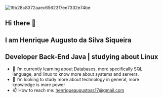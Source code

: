 ![19b28c8372aaec65623f7ee7332e74be](https://github.com/user-attachments/assets/c92fdb04-a00b-4534-a139-c6f7206d681a)





## Hi there 👋
## I am Henrique Augusto da Silva Siqueira
## Developer Back-End Java | studying about Linux

- 🌱 I’m currently learning about Databases, more specifically SQL language, and linux to know more about systems and servers.
- 👯 I’m looking to study more about technology in general, more knowledge is more power
- 📫 How to reach me: henriqueaugustoss17@gmail.com
